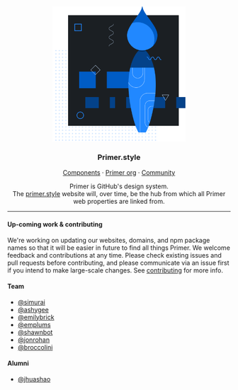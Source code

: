 <p align="center">
  <img width="300px" src="readme-style.png">
</p>

<p align="center">
  <h3 align="center">Primer.style</h3>
</p>

<p align="center">
  <a href="https://primer.style/components">Components</a>
  ·
  <a href="https://github.com/primer">Primer org</a>
  ·
  <a href="https://spectrum.chat/primer">Community</a>
</p>

<p align="center">Primer is GitHub's design system.<br /> The <a href="https://primer.style/">primer.style</a> website will, over time, be the hub from which all Primer web properties are linked from.
</p>

---
  
#### Up-coming work & contributing
  
We're working on updating our websites, domains, and npm package names so that it will be easier in future to find all things Primer. We welcome feedback and contributions at any time. Please check existing issues and pull requests before contributing, and please communicate via an issue first if you intend to make large-scale changes. See [contributing](.github/CONTRIBUTING.md) for more info.

#### Team
- [@simurai](https://github.com/simurai)
- [@ashygee](https://github.com/ashygee)
- [@emilybrick](https://github.com/emilybrick)
- [@emplums](https://github.com/emplums)
- [@shawnbot](https://github.com/shawnbot)
- [@jonrohan](https://github.com/jonrohan)
- [@broccolini](https://github.com/broccolini)

#### Alumni
- [@jhuashao](https://github.com/jhuashao)
